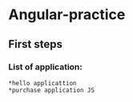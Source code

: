 # **Angular**-practice
## First steps
### List of application:
```
*hello applicattion
*purchase application JS
```
